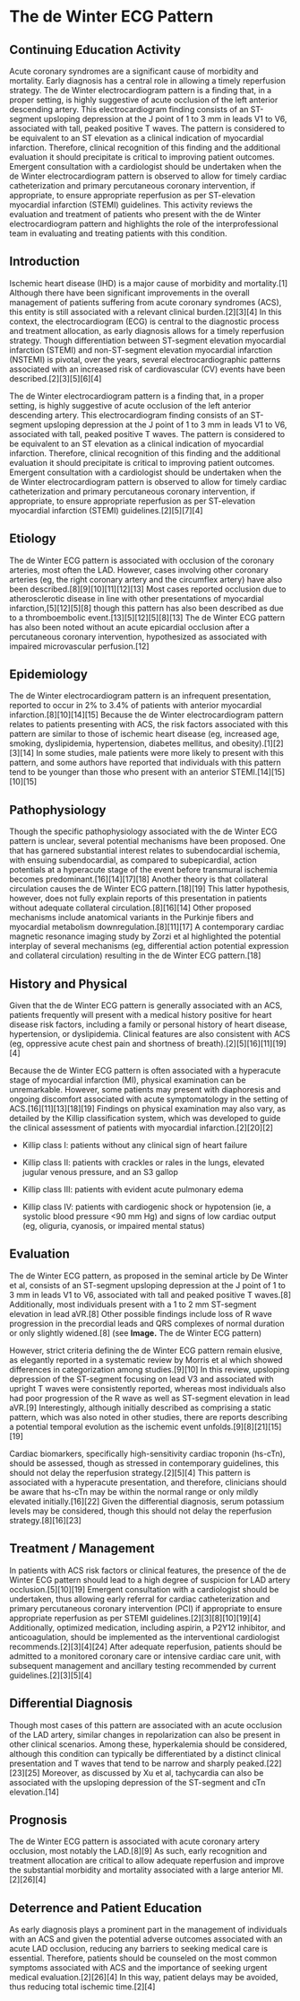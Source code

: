 # The de Winter ECG Pattern
## Continuing Education Activity

Acute coronary syndromes are a significant cause of morbidity and mortality. Early diagnosis has a central role in allowing a timely reperfusion strategy. The de Winter electrocardiogram pattern is a finding that, in a proper setting, is highly suggestive of acute occlusion of the left anterior descending artery. This electrocardiogram finding consists of an ST-segment upsloping depression at the J point of 1 to 3 mm in leads V1 to V6, associated with tall, peaked positive T waves. The pattern is considered to be equivalent to an ST elevation as a clinical indication of myocardial infarction. Therefore, clinical recognition of this finding and the additional evaluation it should precipitate is critical to improving patient outcomes. Emergent consultation with a cardiologist should be undertaken when the de Winter electrocardiogram pattern is observed to allow for timely cardiac catheterization and primary percutaneous coronary intervention, if appropriate, to ensure appropriate reperfusion as per ST-elevation myocardial infarction (STEMI) guidelines. This activity reviews the evaluation and treatment of patients who present with the de Winter electrocardiogram pattern and highlights the role of the interprofessional team in evaluating and treating patients with this condition.

## Introduction

Ischemic heart disease (IHD) is a major cause of morbidity and mortality.[1] Although there have been significant improvements in the overall management of patients suffering from acute coronary syndromes (ACS), this entity is still associated with a relevant clinical burden.[2][3][4] In this context, the electrocardiogram (ECG) is central to the diagnostic process and treatment allocation, as early diagnosis allows for a timely reperfusion strategy. Though differentiation between ST-segment elevation myocardial infarction (STEMI) and non-ST-segment elevation myocardial infarction (NSTEMI) is pivotal, over the years, several electrocardiographic patterns associated with an increased risk of cardiovascular (CV) events have been described.[2][3][5][6][4]

The de Winter electrocardiogram pattern is a finding that, in a proper setting, is highly suggestive of acute occlusion of the left anterior descending artery. This electrocardiogram finding consists of an ST-segment upsloping depression at the J point of 1 to 3 mm in leads V1 to V6, associated with tall, peaked positive T waves. The pattern is considered to be equivalent to an ST elevation as a clinical indication of myocardial infarction. Therefore, clinical recognition of this finding and the additional evaluation it should precipitate is critical to improving patient outcomes. Emergent consultation with a cardiologist should be undertaken when the de Winter electrocardiogram pattern is observed to allow for timely cardiac catheterization and primary percutaneous coronary intervention, if appropriate, to ensure appropriate reperfusion as per ST-elevation myocardial infarction (STEMI) guidelines.[2][5][7][4]

## Etiology

The de Winter ECG pattern is associated with occlusion of the coronary arteries, most often the LAD. However, cases involving other coronary arteries (eg, the right coronary artery and the circumflex artery) have also been described.[8][9][10][11][12][13] Most cases reported occlusion due to atherosclerotic disease in line with other presentations of myocardial infarction,[5][12][5][8] though this pattern has also been described as due to a thromboembolic event.[13][5][12][5][8][13] The de Winter ECG pattern has also been noted without an acute epicardial occlusion after a percutaneous coronary intervention, hypothesized as associated with impaired microvascular perfusion.[12]

## Epidemiology

The de Winter electrocardiogram pattern is an infrequent presentation, reported to occur in 2% to 3.4% of patients with anterior myocardial infarction.[8][10][14][15] Because the de Winter electrocardiogram pattern relates to patients presenting with ACS, the risk factors associated with this pattern are similar to those of ischemic heart disease (eg, increased age, smoking, dyslipidemia, hypertension, diabetes mellitus, and obesity).[1][2][3][14] In some studies, male patients were more likely to present with this pattern, and some authors have reported that individuals with this pattern tend to be younger than those who present with an anterior STEMI.[14][15][10][15]

## Pathophysiology

Though the specific pathophysiology associated with the de Winter ECG pattern is unclear, several potential mechanisms have been proposed. One that has garnered substantial interest relates to subendocardial ischemia, with ensuing subendocardial, as compared to subepicardial, action potentials at a hyperacute stage of the event before transmural ischemia becomes predominant.[16][14][17][18] Another theory is that collateral circulation causes the de Winter ECG pattern.[18][19] This latter hypothesis, however, does not fully explain reports of this presentation in patients without adequate collateral circulation.[8][16][14] Other proposed mechanisms include anatomical variants in the Purkinje fibers and myocardial metabolism downregulation.[8][11][17] A contemporary cardiac magnetic resonance imaging study by Zorzi et al highlighted the potential interplay of several mechanisms (eg, differential action potential expression and collateral circulation) resulting in the de Winter ECG pattern.[18]

## History and Physical

Given that the de Winter ECG pattern is generally associated with an ACS, patients frequently will present with a medical history positive for heart disease risk factors, including a family or personal history of heart disease, hypertension, or dyslipidemia. Clinical features are also consistent with ACS (eg, oppressive acute chest pain and shortness of breath).[2][5][16][11][19][4]

Because the de Winter ECG pattern is often associated with a hyperacute stage of myocardial infarction (MI), physical examination can be unremarkable. However, some patients may present with diaphoresis and ongoing discomfort associated with acute symptomatology in the setting of ACS.[16][11][13][18][19] Findings on physical examination may also vary, as detailed by the Killip classification system, which was developed to guide the clinical assessment of patients with myocardial infarction.[2][20][2]

  * Killip class I: patients without any clinical sign of heart failure

  * Killip class II: patients with crackles or rales in the lungs, elevated jugular venous pressure, and an S3 gallop

  * Killip class III: patients with evident acute pulmonary edema

  * Killip class IV: patients with cardiogenic shock or hypotension (ie, a systolic blood pressure <90 mm Hg) and signs of low cardiac output (eg, oliguria, cyanosis, or impaired mental status)

## Evaluation

The de Winter ECG pattern, as proposed in the seminal article by De Winter et al, consists of an ST-segment upsloping depression at the J point of 1 to 3 mm in leads V1 to V6, associated with tall and peaked positive T waves.[8] Additionally, most individuals present with a 1 to 2 mm ST-segment elevation in lead aVR.[8] Other possible findings include loss of R wave progression in the precordial leads and QRS complexes of normal duration or only slightly widened.[8] (see **Image.** The de Winter ECG pattern)

However, strict criteria defining the de Winter ECG pattern remain elusive, as elegantly reported in a systematic review by Morris et al which showed differences in categorization among studies.[9][10] In this review, upsloping depression of the ST-segment focusing on lead V3 and associated with upright T waves were consistently reported, whereas most individuals also had poor progression of the R wave as well as ST-segment elevation in lead aVR.[9] Interestingly, although initially described as comprising a static pattern, which was also noted in other studies, there are reports describing a potential temporal evolution as the ischemic event unfolds.[9][8][21][15][19]

Cardiac biomarkers, specifically high-sensitivity cardiac troponin (hs-cTn), should be assessed, though as stressed in contemporary guidelines, this should not delay the reperfusion strategy.[2][5][4] This pattern is associated with a hyperacute presentation, and therefore, clinicians should be aware that hs-cTn may be within the normal range or only mildly elevated initially.[16][22] Given the differential diagnosis, serum potassium levels may be considered, though this should not delay the reperfusion strategy.[8][16][23]

## Treatment / Management

In patients with ACS risk factors or clinical features, the presence of the de Winter ECG pattern should lead to a high degree of suspicion for LAD artery occlusion.[5][10][19] Emergent consultation with a cardiologist should be undertaken, thus allowing early referral for cardiac catheterization and primary percutaneous coronary intervention (PCI) if appropriate to ensure appropriate reperfusion as per STEMI guidelines.[2][3][8][10][19][4] Additionally, optimized medication, including aspirin, a P2Y12 inhibitor, and anticoagulation, should be implemented as the interventional cardiologist recommends.[2][3][4][24] After adequate reperfusion, patients should be admitted to a monitored coronary care or intensive cardiac care unit, with subsequent management and ancillary testing recommended by current guidelines.[2][3][5][4]

## Differential Diagnosis

Though most cases of this pattern are associated with an acute occlusion of the LAD artery, similar changes in repolarization can also be present in other clinical scenarios. Among these, hyperkalemia should be considered, although this condition can typically be differentiated by a distinct clinical presentation and T waves that tend to be narrow and sharply peaked.[22][23][25] Moreover, as discussed by Xu et al, tachycardia can also be associated with the upsloping depression of the ST-segment and cTn elevation.[14]

## Prognosis

The de Winter ECG pattern is associated with acute coronary artery occlusion, most notably the LAD.[8][9] As such, early recognition and treatment allocation are critical to allow adequate reperfusion and improve the substantial morbidity and mortality associated with a large anterior MI.[2][26][4]

## Deterrence and Patient Education

As early diagnosis plays a prominent part in the management of individuals with an ACS and given the potential adverse outcomes associated with an acute LAD occlusion, reducing any barriers to seeking medical care is essential. Therefore, patients should be counseled on the most common symptoms associated with ACS and the importance of seeking urgent medical evaluation.[2][26][4] In this way, patient delays may be avoided, thus reducing total ischemic time.[2][4]
